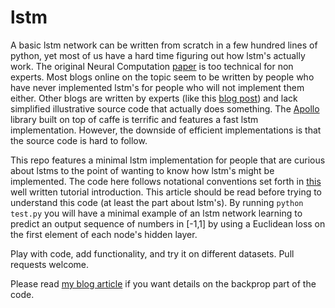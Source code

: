 # lstm
A basic lstm network can be written from scratch in a few hundred lines of python, yet most of us have a hard time figuring out how lstm's actually work.  The original Neural Computation [paper](https://www.google.com/url?sa=t&rct=j&q=&esrc=s&source=web&cd=3&cad=rja&uact=8&ved=0CDAQFjACahUKEwj1iZLX5efGAhVMpIgKHbv3DiI&url=http%3A%2F%2Fdeeplearning.cs.cmu.edu%2Fpdfs%2FHochreiter97_lstm.pdf&ei=ZuirVfW-GMzIogS777uQAg&usg=AFQjCNGoFvqrva4rDCNIcqNe_SiPL_VPxg&sig2=ZYnsGpdfHjRbK8xdr1thBg&bvm=bv.98197061,d.cGU) is too technical for non experts.  Most blogs online on the topic seem to be written by people
who have never implemented lstm's for people who will not implement them either.  Other blogs are written by experts (like this [blog post](http://karpathy.github.io/2015/05/21/rnn-effectiveness/)) and lack simplified illustrative source code that actually does something.  The [Apollo](https://github.com/Russell91/apollo) library built on top of caffe is terrific and features a fast lstm implementation.  However, the downside of efficient implementations is that the source code is hard to follow.

This repo features a minimal lstm implementation for people that are curious about lstms to the point of wanting to know how lstm's might be implemented.  The code here follows notational conventions set forth in [this](http://arxiv.org/abs/1506.00019)
well written tutorial introduction.  This article should be read before trying to understand this code (at least the part about lstm's).  By running `python test.py` you will have a minimal example of an lstm network learning to predict an output sequence of numbers in [-1,1] by using a Euclidean loss on the first element of each node's hidden layer.  

Play with code, add functionality, and try it on different datasets.  Pull requests welcome. 

Please read [my blog article](http://nicodjimenez.github.io/2014/08/08/lstm.html) if you want details on the backprop part of the code.
